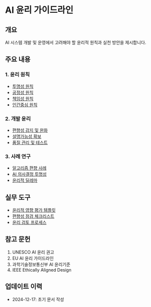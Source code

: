 # AI 윤리 가이드라인

## 개요
AI 시스템 개발 및 운영에서 고려해야 할 윤리적 원칙과 실천 방안을 제시합니다.

## 주요 내용

### 1. 윤리 원칙
- [투명성 원칙](./01-Ethical-Principles/01-transparency.md)
- [공정성 원칙](./01-Ethical-Principles/02-fairness.md)
- [책임성 원칙](./01-Ethical-Principles/03-accountability.md)
- [인간중심 원칙](./01-Ethical-Principles/04-human-centered.md)

### 2. 개발 윤리
- [편향성 감지 및 완화](./02-Development-Ethics/01-bias-detection.md)
- [설명가능성 확보](./02-Development-Ethics/02-explainability.md)
- [품질 관리 및 테스트](./02-Development-Ethics/03-quality-testing.md)

### 3. 사례 연구
- [알고리즘 편향 사례](./03-Case-Studies/01-algorithmic-bias.md)
- [AI 의사결정 투명성](./03-Case-Studies/02-decision-transparency.md)
- [윤리적 딜레마](./03-Case-Studies/03-ethical-dilemmas.md)

## 실무 도구
- [윤리적 영향 평가 템플릿](./templates/ethics-impact-assessment.md)
- [편향성 점검 체크리스트](./templates/bias-checklist.md)
- [윤리 검토 프로세스](./templates/ethics-review-process.md)

## 참고 문헌
1. UNESCO AI 윤리 권고
2. EU AI 윤리 가이드라인
3. 과학기술정보통신부 AI 윤리기준
4. IEEE Ethically Aligned Design

## 업데이트 이력
- 2024-12-17: 초기 문서 작성

